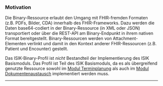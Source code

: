 ### Motivation

Die Binary-Ressource erlaubt den Umgang mit FHIR-fremden Formaten (z.B. PDFs, Bilder, CDA) innerhalb des FHIR-Frameworks.
Dazu werden die Daten base64-codiert in der Binary-Ressource (in XML oder JSON) transportiert oder 
über die REST-API am Binary-Endpunkt in ihrem nativen Format bereitgestellt. 
Binary-Ressourcen werden von Attachment-Elementen verlinkt und damit in den Kontext anderer FHIR-Ressourcen
(z.B. Patient und Encounter) gestellt.

Das ISIK-Binary-Profil ist *nicht* Bestandteil der Implementierung des ISIK Basismoduls.
Das Profil ist Teil des ISIK Basismoduls, da es als übergreifend genutzte Ressource sowohl im [Modul Terminplanung](https://simplifier.net/guide/Implementierungsleitfaden-ISiK-Modul-Terminplanung-Stufe-3/ImplementationGuide-markdown-Datenobjekte?version=current) als auch im [Modul Dokumentenaustausch](https://simplifier.net/guide/Implementierungsleitfaden-ISiK-Modul-Dokumentenaustausch-Stufe-3/ImplementationGuide-markdown-Datenobjekte?version=current) implementiert werden muss.  

---
